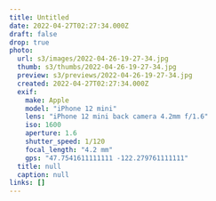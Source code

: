 ```yaml
---
title: Untitled
date: 2022-04-27T02:27:34.000Z
draft: false
drop: true
photo:
  url: s3/images/2022-04-26-19-27-34.jpg
  thumb: s3/thumbs/2022-04-26-19-27-34.jpg
  preview: s3/previews/2022-04-26-19-27-34.jpg
  created: 2022-04-27T02:27:34.000Z
  exif:
    make: Apple
    model: "iPhone 12 mini"
    lens: "iPhone 12 mini back camera 4.2mm f/1.6"
    iso: 1600
    aperture: 1.6
    shutter_speed: 1/120
    focal_length: "4.2 mm"
    gps: "47.7541611111111 -122.279761111111"
  title: null
  caption: null
links: []
---
```

